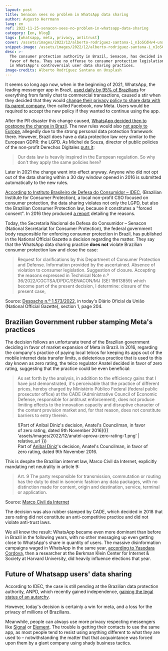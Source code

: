 ```yaml
---
layout: post
title: Senacon sees no problem in WhatsApp data sharing
author: Augusto Herrmann
lang: en
ref: 2022-11-25-senacon-sees-no-problem-in-whatsapp-data-sharing
category: [en, blog]
tags: [whatsapp, meta, privacy, antitrust]
cover: /assets/images/2022/12/alberto-rodriguez-santana-i_nIoSCdHv4-unsplash.jpg
snippet-image: /assets/images/2022/12/alberto-rodriguez-santana-i_nIoSCdHv4-unsplash.jpg
desc: >-
  The consumer protection authority in Brazil, Senacon, has decided in
  favor of Meta. They see no offense to consumer protection legislation
  in WhatsApp's controversial user data sharing practices.
image-credits: Alberto Rodríguez Santana on Unsplash
---
```


It seems so long ago now, when in the beginning of 2021, WhatsApp, the
leading messenger app in Brazil,
[used daily by 95% of Brazilians](https://canaltech.com.br/apps/95-porcento-dos-brasileiros-que-usam-o-whatsapp-abrem-o-app-todos-os-dias-171055/)
for everything from family chat to commercial transactions, caused a stir
when they decided that they would
[change their privacy policy to share data with its parent company](https://g1.globo.com/economia/tecnologia/noticia/2021/01/06/whatsapp-comeca-a-avisar-que-ira-compartilhar-dados-dos-usuarios-com-o-facebook.ghtml),
then called Facebook, now Meta. Users would be required to accept the new
policy if they wanted to continue using the app.

After the PR disaster this change caused,
[WhatsApp decided then to postpone the change in Brazil](https://www.bbc.com/portuguese/brasil-55680262).
The new rules would also
[not apply to Europe](https://www.bbc.com/portuguese/geral-55606054),
allegedly due to the strong personal data protection framework there.
However, Brazil does have a data protection law very similar to the
European GDPR: the LGPD. As Michel de Souza, director of public policies
of the non-profit Derechos Digitales
[puts it](https://idec.org.br/idec-na-imprensa/whatsapp-mantem-segredo-sobre-dados-compartilhados):

> Our data law is heavily inspired in the European regulation. So why
> don't they apply the same policies here?

Later in 2021 the change went into effect anyway. Anyone who did not opt
out of the data sharing within a 30 day window opened in 2016 is
submitted automatically to the new rules.

[According to Instituto Brasileiro de Defesa do Consumidor – IDEC](https://idec.org.br/dicas-e-direitos/mudanca-na-privacidade-do-whatsapp-e-agora),
(Brazilian Institute for Consumer Protection), a local non-profit CSO
focused on consumer protection, the data sharing violates not only the
LGPD, but also the Brazilian Consumer Protection law, because it
constitutes a "forced consent". In 2016 they produced
[a report](http://www.idec.org.br/pdf/relatorio-whatsapp-termos-de-uso.pdf)
detailing the reasons.

Today, the Secretaria Nacional de Defesa do Consumidor – Senacon
(National Secretariat for Consumer Protection), the federal government
body responsible for enforcing consumer protection in Brazil, has
published in the National Official Gazette a decision regarding the
matter. They say that the WhatsApp data sharing practice **does not**
violate Brazilian consumer protection law and close the case:

> Request for clarifications by this Department of Consumer Protection and
> Defense. Information provided by the ascertained. Absence of violation
> to consumer legislation. Suggestion of closure. Accepting the reasons
> expressed in Technical Note n.º 36/2022/CGCTSA/DPDC/SENACON/MJ (SEI
> 19613859) which become part of the present decision, I determine:
> closure of the present case,

Source:
[Despacho n.º 1.573/2022](https://www.in.gov.br/en/web/dou/-/despacho-n-1.573/2022-446097082),
in today's Diário Oficial da União (National Official Gazette), section 1,
page 204.

## Brazilian Government rubber stamping Meta's practices

The decision follows an unfortunate trend of the Brazilian government
deciding in favor of market expansion of Meta in Brazil. In 2016,
regarding the company's practice of paying local telcos for keeping its
apps out of the mobile internet data transfer limits, a deleterious
practice that is used to this day known as zero rating, the telco
regulator Anatel decided in favor of zero rating, suggesting that the
practice could be even beneficial:

> As set forth by the analysis, in addition to the efficiency gains that
> I have just demonstrated, it's perceivable that the practice of
> different prices, hereby charged by Ministério Público Federal (federal
> public prosecutor office) at the CADE (Administrative Council of
> Economic Defense, responsible for antitrust enforcement), does not
> produce limiting effects to the innovation capacity and disruptive
> character of the content provision market and, for that reason, does
> not constitute barriers to entry therein.

<figure markdown="1">
![Part of Anibal Diniz's decision, Anatel's Councilman, in favor of zero rating, dated 9th November 2016]({{ 'assets/images/2022/12/anatel-aprova-zero-rating-1.png' | relative_url }})
<figcaption>Part of <a href="https://en.wikipedia.org/wiki/An%C3%ADbal_Diniz">Anibal Diniz</a>'s decision, Anatel's Councilman, in favor of zero rating, dated 9th November 2016.</figcaption>
</figure>

This is despite the Brazilian internet law, Marco Civil da Internet,
explicitly mandating net neutrality in article 9:

> Art. 9 The party responsible for transmission, commutation or routing
> has the duty to deal in isonomic fashion any data packages, with no
> distinction made for content, origin and destination, service, terminal
> or application.

Source:
[Marco Civil da Internet](http://www.planalto.gov.br/ccivil_03/_ato2011-2014/2014/lei/l12965.htm#art9)

The decision was also rubber stamped by CADE, which decided in 2018 that
zero rating did not constitute an anti-competitive practice and did not
violate anti-trust laws.

We all know the result: WhatsApp became even more dominant than before in
Brazil in the following years, with no other messaging up even getting
close to WhatsApp's share in quantity of users. The massive disinformation
campaigns waged in WhatsApp in the same year,
[according to Yasodara Cordova](https://theintercept.com/2018/08/10/whatsapp-facebook-gratis-fake-news/),
then a researcher at the Berkman Klein Center for Internet & Society at
Harvard University, did heavily influence elections that year.

## Future of Whatsapp users' data sharing

According to IDEC, the case is still pending at the Brazilian data
protection authority, ANPD, which recently gained independence,
[gaining the legal status of an autarchy](https://www.in.gov.br/en/web/dou/-/medida-provisoria-n-1.124-de-13-de-junho-de-2022-407804608).

However, today's decision is certainly a win for meta, and a loss for
the privacy of millions of Brazilians.

Meanwhile, people can always use more privacy respecting messengers like
[Signal](https://signal.org/) or [Element](https://element.io/). The
trouble is getting their contacts to use the same app, as most people
tend to resist using anything different to what they are used to –
notwithstanding the matter that that acquaintance was forced upon them by
a giant company using shady business tactics.
